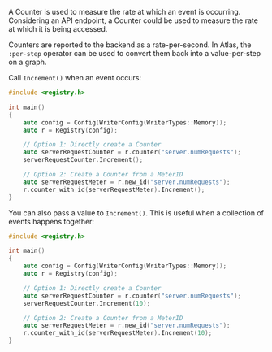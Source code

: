 A Counter is used to measure the rate at which an event is occurring. Considering an API endpoint,
a Counter could be used to measure the rate at which it is being accessed.

Counters are reported to the backend as a rate-per-second. In Atlas, the `:per-step` operator can
be used to convert them back into a value-per-step on a graph.

Call `Increment()` when an event occurs:

```cpp
#include <registry.h>

int main()
{
    auto config = Config(WriterConfig(WriterTypes::Memory));
    auto r = Registry(config);

    // Option 1: Directly create a Counter
    auto serverRequestCounter = r.counter("server.numRequests");
    serverRequestCounter.Increment();

    // Option 2: Create a Counter from a MeterID
    auto serverRequestMeter = r.new_id("server.numRequests");
    r.counter_with_id(serverRequestMeter).Increment();
}
```

You can also pass a value to `Increment()`. This is useful when a collection of events happens
together:

```cpp
#include <registry.h>

int main()
{
    auto config = Config(WriterConfig(WriterTypes::Memory));
    auto r = Registry(config);

    // Option 1: Directly create a Counter
    auto serverRequestCounter = r.counter("server.numRequests");
    serverRequestCounter.Increment(10);

    // Option 2: Create a Counter from a MeterID
    auto serverRequestMeter = r.new_id("server.numRequests");
    r.counter_with_id(serverRequestMeter).Increment(10);
}
```
